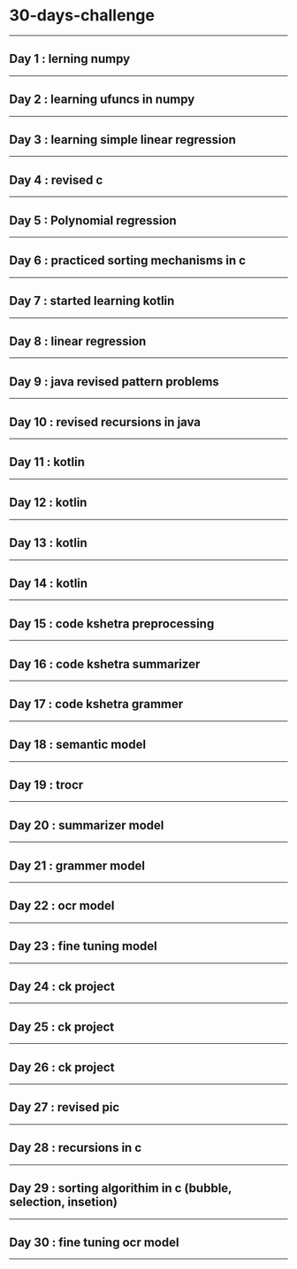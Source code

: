 # 30-days-challenge
___
## Day 1 : lerning numpy 
___
## Day 2 : learning ufuncs in numpy 
___
## Day 3 : learning simple linear regression
___   
## Day 4 : revised c  
___
## Day 5 : Polynomial regression 
___
## Day 6 : practiced sorting mechanisms in c 
___ 
## Day 7 : started learning kotlin
___   
## Day 8 : linear regression  
___                               
## Day 9 : java revised pattern problems 
___
## Day 10 : revised recursions in java
___
## Day 11 : kotlin 
___
## Day 12 : kotlin 
___
## Day 13 : kotlin
___
## Day 14 : kotlin
___
## Day 15 : code kshetra preprocessing  
___
## Day 16 : code kshetra summarizer
___
## Day 17 : code kshetra grammer
___
## Day 18 : semantic model 
___
## Day 19 : trocr
___
## Day 20 : summarizer model 
___
## Day 21 : grammer model 
___
## Day 22 : ocr model

___
## Day 23 : fine tuning model
___
## Day 24 : ck project
___
## Day 25 : ck project
___
## Day 26 : ck project 
___
## Day 27 :  revised pic 
___
## Day 28 : recursions in c 
___
## Day 29 : sorting algorithim in c (bubble, selection, insetion)
___
## Day 30 : fine tuning ocr model 
___
